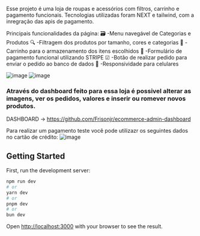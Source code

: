 Esse projeto é uma loja de roupas e acessórios com filtros, carrinho e pagamento funcionais.
Tecnologias utilizadas foram NEXT e tailwind, com a inregração das apis de pagamento.

Principais funcionalidades da página:
🗃 -Menu navegável de Categorias e Produtos
🔍 -Filtragem dos produtos por tamanho, cores e categorias
🛒 -Carrinho para o armazenamento dos itens escolhidos
📝 -Formulário de pagamento funcional utilizando STRIPE
☑ -Botão de realizar pedido para enviar o pedido ao banco de dados
📲 -Responsividade para celulares

![image](https://github.com/Frisonjr/ecommerce-store/assets/39142481/b0b1bbca-22c5-4ba1-b00e-568d01ce681f)
![image](https://github.com/Frisonjr/ecommerce-store/assets/39142481/2c93cfa6-39c8-4829-9864-55b7f19c7b41)

### Através do dashboard feito para essa loja é possivel alterar as imagens, ver os pedidos, valores e inserir ou romever novos produtos.
DASHBOARD -> https://github.com/Frisonjr/ecommerce-admin-dashboard

Para realizar um pagamento teste você pode utilizazr os seguintes dados no cartão de crédito:
![image](https://github.com/Frisonjr/ecommerce-store/assets/39142481/33eef6b8-e9a5-4d74-aeef-decb80c224a8)




## Getting Started

First, run the development server:

```bash
npm run dev
# or
yarn dev
# or
pnpm dev
# or
bun dev
```

Open [http://localhost:3000](http://localhost:3000) with your browser to see the result.
